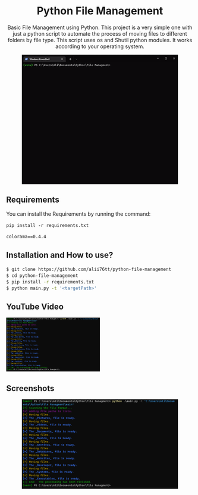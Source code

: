 <h1 align='center'>Python File Management</h1>
<p align='center'>Basic File Management using Python. This project is a very simple one with just a python script to automate the process of moving files to different folders by file type. This script uses os and Shutil python modules.  It works according to your operating system.</p>

<p align='center'>
    <img align="center" src="./images/1.gif" style="max-width:30em">
</p>


## Requirements
You can install the Requirements by running the command:

```
pip install -r requirements.txt
```

```
colorama==0.4.4
```

## Installation and How to use?
```sh
$ git clone https://github.com/alii76tt/python-file-management
$ cd python-file-management
$ pip install -r requirements.txt
$ python main.py -t '<targetPath>'
```
## YouTube Video
[<img src="./images/2.png" width="50%">](https://www.youtube.com/watch?v=E1YD9iPzd3I "Python File Management")
## Screenshots
<p align='center'>
    <img align="center" src="./images/2.png" style="margin-bottom: 15px;max-width:30em">
</p>
